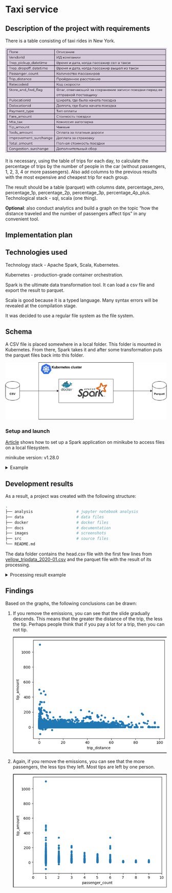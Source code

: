 # Taxi service

## Description of the project with requirements
There is a table consisting of taxi rides in New York.

![Table](images/table.png)

It is necessary, using the table of trips for each day, to calculate the percentage of trips by the number of people in the car (without passengers, 1, 2, 3, 4 or more passengers). Also add columns to the previous results with the most expensive and cheapest trip for each group.

The result should be a table (parquet) with columns date, percentage_zero, percentage_1p, percentage_2p, percentage_3p, percentage_4p_plus. Technological stack - sql, scala (one thing).

**Optional**: also conduct analytics and build a graph on the topic “how the distance traveled and the number of passengers affect tips” in any convenient tool.

## Implementation plan

## Technologies used
Technology stack - Apache Spark, Scala, Kubernetes.

Kubernetes - production-grade container orchestration.

Spark is the ultimate data transformation tool. It can load a csv file and export the result to parquet.

Scala is good because it is a typed language. Many syntax errors will be revealed at the compilation stage.

It was decided to use a regular file system as the file system.

## Schema
A CSV file is placed somewhere in a local folder. This folder is mounted in Kubernetes. From there, Spark takes it and after some transformation puts the parquet files back into this folder.

![Diagram](images/diagram.drawio.png)

### Setup and launch

[Article](https://jaceklaskowski.github.io/spark-kubernetes-book/demo/spark-and-local-filesystem-in-minikube/) shows how to set up a Spark application on minikube to access files on a local filesystem.

minikube version: v1.28.0

<details>
  <summary>Example</summary>

```bash
minikube start

docker build -f ./docker/Dockerfile -t izair/taxi_service:1.0.5 .
docker push izair/taxi_service:1.0.5

minikube ssh docker pull izair/taxi_service:1.0.5

minikube mount /source_path:/tmp/taxi_service

minikube ssh
ls /tmp/taxi_service
exit

export VOLUME_TYPE=hostPath
export VOLUME_NAME=demo-host-mount
export MOUNT_PATH=/tmp/taxi_service

kubectl proxy

spark-submit \
  --master=k8s://http://127.0.0.1:8001 \
  --deploy-mode cluster \
  --name taxi_service \
  --class org.example.App \
  --conf "spark.kubernetes.container.image=izair/taxi_service:1.0.5" \
  --conf spark.kubernetes.driver.volumes.$VOLUME_TYPE.$VOLUME_NAME.mount.path=$MOUNT_PATH \
  --conf spark.kubernetes.driver.volumes.$VOLUME_TYPE.$VOLUME_NAME.options.path=$MOUNT_PATH \
  --conf spark.kubernetes.executor.volumes.$VOLUME_TYPE.$VOLUME_NAME.mount.path=$MOUNT_PATH \
  --conf spark.kubernetes.executor.volumes.$VOLUME_TYPE.$VOLUME_NAME.options.path=$MOUNT_PATH \
  --conf spark.executor.instances=1 \
  --conf spark.driver.memory=512m \
  --conf spark.executor.memory=512m \
  --conf spark.driver.cores=1 \
  --conf spark.executor.cores=1 \
  --conf spark.kubernetes.namespace=default \
  local:///opt/taxi_service-1.0-jar-with-dependencies.jar

minikube dashboard
```
</details>

## Development results
As a result, a project was created with the following structure:
```bash
.
├── analysis                   # jupyter notebook analysis
├── data                       # data files
├── docker                     # docker files
├── docs                       # documentation
├── images                     # screenshots
├── src                        # source files
└── README.md
```

The data folder contains the head.csv file with the first few lines from [yellow_tripdata_2020-01.csv](https://disk.yandex.ru/d/DKeoopbGH1Ttuw) and the parquet file with the result of its processing.

<details>
  <summary>Processing result example</summary>

![Result1](images/result1.png)![Result2](images/result2.png)

</details>


## Findings
Based on the graphs, the following conclusions can be drawn:
1. If you remove the emissions, you can see that the slide gradually descends. This means that the greater the distance of the trip, the less the tip. Perhaps people think that if you pay a lot for a trip, then you can not tip.

    ![Diagram1](images/trip_distance.png)

2. Again, if you remove the emissions, you can see that the more passengers, the less tips they left. Most tips are left by one person.

    ![Diagram2](images/passenger_count.png)




